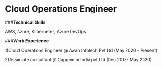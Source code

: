 # **Cloud Operations Engineer**

###**Technical Skills** 

AWS, Azure, Kubernetes, Azure DevOps

###**Work Experience**

1)Cloud Operations Engineer @ Awan Infotech Pvt Ltd (May 2020 - Present)

2)Associate consultant @ Capgemini India pvt Ltd (Dec 2018- May 2020)
